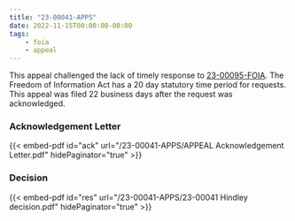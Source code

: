 ```yaml
---
title: "23-00041-APPS"
date: 2022-11-15T00:00:00-00:00
tags:
    - foia
    - appeal
---
```


This appeal challenged the lack of timely response to [23-00095-FOIA][23-00095-FOIA]. The Freedom of Information Act has a 20 day statutory time period for requests. This appeal was filed 22 business days after the request was acknowledged.

### Acknowledgement Letter

{{< embed-pdf id="ack" url="/23-00041-APPS/APPEAL Acknowledgement Letter.pdf" hidePaginator="true" >}}

### Decision

{{< embed-pdf id="res" url="/23-00041-APPS/23-00041 Hindley decision.pdf" hidePaginator="true" >}}

[23-00095-FOIA]: /2022/10/23-00095-foia/
